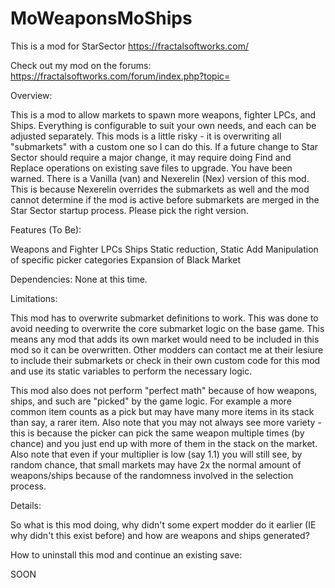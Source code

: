# MoWeaponsMoShips
This is a mod for StarSector
https://fractalsoftworks.com/

Check out my mod on the forums:
https://fractalsoftworks.com/forum/index.php?topic=

Overview:

This is a mod to allow markets to spawn more weapons, fighter LPCs, and Ships.
Everything is configurable to suit your own needs, and each can be adjusted separately.
This mods is a little risky - it is overwriting all "submarkets" with a custom one so I can do this. If a future change to Star Sector should require a major change, it may require doing Find and Replace operations on existing save files to upgrade. You have been warned.
There is a Vanilla (van) and Nexerelin (Nex) version of this mod. This is because Nexerelin overrides the submarkets as well and the mod cannot determine if the mod is active before submarkets are merged in the Star Sector startup process. Please pick the right version.

Features (To Be):

Weapons and Fighter LPCs
Ships
Static reduction, Static Add
Manipulation of specific picker categories
Expansion of Black Market

Dependencies:
None at this time.

Limitations:

This mod has to overwrite submarket definitions to work. This was done to avoid needing to overwrite the core submarket logic on the base game.
This means any mod that adds its own market would need to be included in this mod so it can be overwritten.
Other modders can contact me at their lesiure to include their submarkets or check in their own custom code for this mod and use its static variables to perform the necessary logic.

This mod also does not perform "perfect math" because of how weapons, ships, and such are "picked" by the game logic. For example a more common item counts as a pick but may have many more items in its stack than say, a rarer item.
Also note that you may not always see more variety - this is because the picker can pick the same weapon multiple times (by chance) and you just end up with more of them in the stack on the market.
Also note that even if your multiplier is low (say 1.1) you will still see, by random chance, that small markets may have 2x the normal amount of weapons/ships because of the randomness involved in the selection process.

Details:

So what is this mod doing, why didn't some expert modder do it earlier (IE why didn't this exist before) and how are weapons and ships generated?

How to uninstall this mod and continue an existing save:

SOON